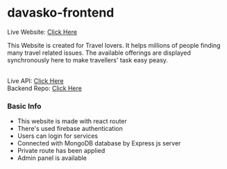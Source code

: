 # davasko-frontend

Live Website: <a href="https://davaskog.web.app/">Click Here</a><br />

This Website is created for Travel lovers. It helps millions of people finding many travel related issues. The available offerings are displayed synchronously here to make travellers' task easy peasy.<br /><br />

Live API: <a href="https://morning-ridge-69827.herokuapp.com/">Click Here</a><br />
Backend Repo: <a href="https://github.com/h-zahar/davasko-expressjs-mongodb">Click Here</a><br />

### Basic Info

* This website is made with react router
* There's used firebase authentication
* Users can login for services
* Connected with MongoDB database by Express js server
* Private route has been applied
* Admin panel is available
